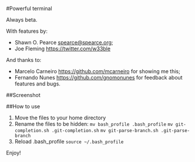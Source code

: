 #Powerful terminal

Always beta.

With features by:
- Shawn O. Pearce <spearce@spearce.org>;
- Joe Fleming <https://twitter.com/w33ble>

And thanks to:
- Marcelo Carneiro <https://github.com/mcarneiro> for showing me this;
- Fernando Nunes <https://github.com/gnomonunes> for feedback about features and bugs.

##Screenshot

##How to use

1. Move the files to your home directory
2. Rename the files to be hidden:
`mv bash_profile .bash_profile`
`mv git-completion.sh .git-completion.sh`
`mv git-parse-branch.sh .git-parse-branch`
3. Reload .bash_profile
`source ~/.bash_profile`

Enjoy!